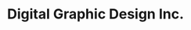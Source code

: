 ---
title: "Digital Graphic Design Inc."
url: /jackson-heights/digital-graphic-design-inc/
shop: copyshop
---